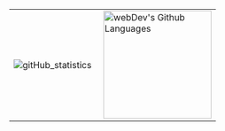 <table>
  <tr>
    <td>
      <img align="left" src="http://github-readme-streak-stats.herokuapp.com?user=PSYCHXLAUGH&theme=dark&background=000000" alt="gitHub_statistics"/>
    </td>
    <td>
      <img height="195px" align="right" alt="webDev's Github Languages" src="https://github-readme-stats-sigma-five.vercel.app/api/top-langs/?username=PSYCHXLAUGH&layout=compact&theme=vision-friendly-dark" />
    </td>
  </tr>
</table>
